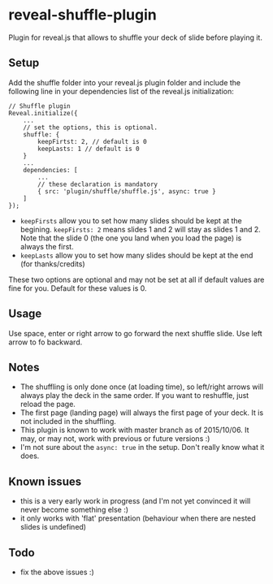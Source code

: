 # reveal-shuffle-plugin

Plugin for reveal.js that allows to shuffle your deck of slide before playing it.


## Setup

Add the shuffle folder into your reveal.js plugin folder and include the following line in your dependencies list of the reveal.js initialization:

```
// Shuffle plugin
Reveal.initialize({
    ...
    // set the options, this is optional.
    shuffle: {
    	keepFirtst: 2, // default is 0
    	keepLasts: 1 // default is 0
	}
    ...
    dependencies: [
        ...
        // these declaration is mandatory
        { src: 'plugin/shuffle/shuffle.js', async: true }
    ]
});
```
* `keepFirsts` allow you to set how many slides should be kept at the begining. `keepFirsts: 2` means slides 1 and 2 will stay as slides 1 and 2.
Note that the slide 0 (the one you land when you load the page) is always the first.
* `keepLasts` allow you to set how many slides should be kept at the end (for thanks/credits)

These two options are optional and may not be set at all if default values are fine for you. Default for these values is 0.

## Usage
Use space, enter or right arrow to go forward the next shuffle slide. Use left arrow to fo backward.


## Notes

* The shuffling is only done once (at loading time), so left/right arrows will always play the deck in the same order.
If you want to reshuffle, just reload the page.
* The first page (landing page) will always the first page of your deck. It is not included in the shuffling.
* This plugin is known to work with master branch as of 2015/10/06. It may, or may not, work with previous or future versions :)
* I'm not sure about the `async: true` in the setup. Don't really know what it does.

## Known issues

* this is a very early work in progress (and I'm not yet convinced it will never become something else :)
* it only works with 'flat' presentation (behaviour when there are nested slides is undefined)

## Todo

* fix the above issues :)
